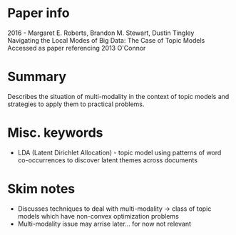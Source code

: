 # Paper info
2016 - Margaret E. Roberts, Brandon M. Stewart, Dustin Tingley\
Navigating the Local Modes of Big Data: The Case of Topic Models\
Accessed as paper referencing 2013 O'Connor

# Summary
Describes the situation of multi-modality in the context of topic models and 
strategies to apply them to practical problems.

# Misc. keywords
- LDA (Latent Dirichlet Allocation) - topic model using patterns of word co-occurrences
    to discover latent themes across documents

# Skim notes
- Discusses techniques to deal with multi-modality -> class of topic models which
    have non-convex optimization problems
- Multi-modality issue may arrise later... for now not relevant

